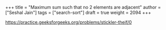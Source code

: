 +++
title = "Maximum sum such that no 2 elements are adjacent"
author = ["Seshal Jain"]
tags = ["search-sort"]
draft = true
weight = 2094
+++

<https://practice.geeksforgeeks.org/problems/stickler-theif/0>
